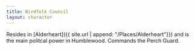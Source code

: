 ```yaml
---
title: Birdfolk Council
layout: character
---
```


Resides in [Alderheart]({{ site.url | append: "/Places/Alderheart"}}) and is the main politcal power in Humblewood. Commands the Perch Guard.
